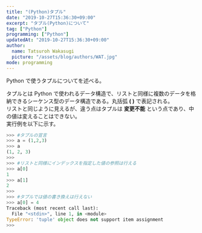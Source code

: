 ```yaml
---
title: "(Python)タプル"
date: "2019-10-27T15:36:30+09:00"
excerpt: "タプル(Python)について"
tag: ["Python"]
programming: ["Python"]
updatedAt: "2019-10-27T15:36:30+09:00"
author:
  name: Tatsuroh Wakasugi
  picture: "/assets/blog/authors/WAT.jpg"
mode: programming
---
```


Python で使うタプルについてを述べる。

<div class="note_content_by_programming_language" id="note_content_Python">

タプルとは Python で使われるデータ構造で、リストと同様に複数のデータを格納できるシーケンス型のデータ構造である。丸括弧 **( )** で表記される。  
リストと同じように見えるが、違う点はタプルは **変更不能** という点であり、中の値は変えることはできない。  
実行例を以下に示す。

```python
>>> #タプルの宣言
>>> a = (1,2,3)
>>> a
(1, 2, 3)
>>>
>>> #リストと同様にインデックスを指定した値の参照は行える
>>> a[0]
1
>>> a[1]
2
>>>
>>> #タプルでは値の書き換えは行えない
>>> a[0] = 4
Traceback (most recent call last):
  File "<stdin>", line 1, in <module>
TypeError: 'tuple' object does not support item assignment
>>>
```

</div>
